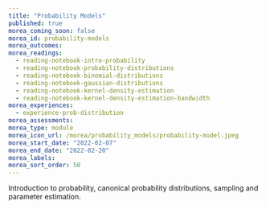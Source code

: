 ```yaml
---
title: "Probability Models"
published: true
morea_coming_soon: false
morea_id: probability-models
morea_outcomes:
morea_readings:
  - reading-notebook-intro-probability
  - reading-notebook-probability-distributions
  - reading-notebook-binomial-distributions
  - reading-notebook-gaussian-distributions
  - reading-notebook-kernel-density-estimation
  - reading-notebook-kernel-density-estimation-bandwidth
morea_experiences:
  - experience-prob-distribution
morea_assessments:
morea_type: module
morea_icon_url: /morea/probability_models/probability-model.jpeg
morea_start_date: "2022-02-07"
morea_end_date: "2022-02-20"
morea_labels: 
morea_sort_order: 50
---
```


Introduction to probability, canonical probability distributions, sampling and parameter estimation.
